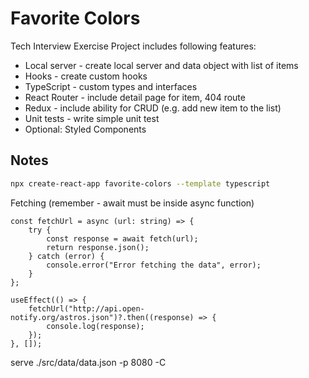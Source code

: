 # Favorite Colors

Tech Interview Exercise Project includes following features:

- Local server - create local server and data object with list of items
- Hooks - create custom hooks
- TypeScript - custom types and interfaces
- React Router - include detail page for item, 404 route
- Redux - include ability for CRUD (e.g. add new item to the list)
- Unit tests - write simple unit test
- Optional: Styled Components

## Notes

```bash
npx create-react-app favorite-colors --template typescript
```

Fetching (remember - await must be inside async function)

```tsx
const fetchUrl = async (url: string) => {
	try {
		const response = await fetch(url);
		return response.json();
	} catch (error) {
		console.error("Error fetching the data", error);
	}
};

useEffect(() => {
    fetchUrl("http://api.open-notify.org/astros.json")?.then((response) => {
        console.log(response);
    });
}, []);
```

serve ./src/data/data.json -p 8080 -C


